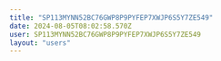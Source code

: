 ```yaml
---
title: "SP113MYNN52BC76GWP8P9PYFEP7XWJP6S5Y7ZE549"
date: 2024-08-05T08:02:58.570Z
user: SP113MYNN52BC76GWP8P9PYFEP7XWJP6S5Y7ZE549
layout: "users"
---
```

    